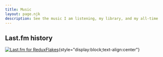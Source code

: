 ```yaml
---
title: Music
layout: page.njk
description: See the music I am listening, my library, and my all-time favourites!
---
```


## Last.fm history

[![Last.fm for ReduxFlakes](https://lastfm-recently-played.vercel.app/api?user=reduxflakes "Last scrobbles from ReduxFlakes Last.fm")](https://www.last.fm/user/ReduxFlakes){style="display:block;text-align:center"}
